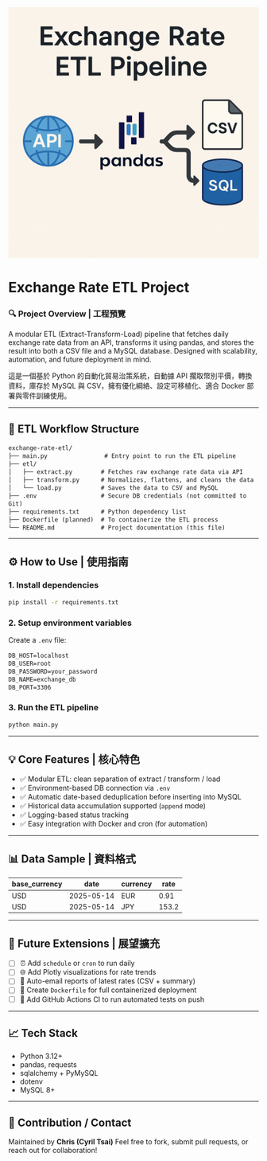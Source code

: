 ![Project Cover](images/image.png)

# Exchange Rate ETL Project

### 🔍 Project Overview | 工程預覽

A modular ETL (Extract-Transform-Load) pipeline that fetches daily exchange rate data from an API, transforms it using pandas, and stores the result into both a CSV file and a MySQL database. Designed with scalability, automation, and future deployment in mind.

這是一個基於 Python 的自動化貿易治策系統，自動據 API 擱取幣別平價，轉換資料，庫存於 MySQL 與 CSV，擁有優化綱絡、設定可移植化、適合 Docker 部署與零件訓練使用。

---

## 🔄 ETL Workflow Structure

```
exchange-rate-etl/
├── main.py                # Entry point to run the ETL pipeline
├── etl/
│   ├── extract.py        # Fetches raw exchange rate data via API
│   ├── transform.py      # Normalizes, flattens, and cleans the data
│   └── load.py           # Saves the data to CSV and MySQL
├── .env                  # Secure DB credentials (not committed to Git)
├── requirements.txt      # Python dependency list
├── Dockerfile (planned)  # To containerize the ETL process
└── README.md             # Project documentation (this file)
```

---

## ⚙️ How to Use | 使用指南

### 1. Install dependencies

```bash
pip install -r requirements.txt
```

### 2. Setup environment variables

Create a `.env` file:

```env
DB_HOST=localhost
DB_USER=root
DB_PASSWORD=your_password
DB_NAME=exchange_db
DB_PORT=3306
```

### 3. Run the ETL pipeline

```bash
python main.py
```

---

## 💡 Core Features | 核心特色

* ✅ Modular ETL: clean separation of extract / transform / load
* ✅ Environment-based DB connection via `.env`
* ✅ Automatic date-based deduplication before inserting into MySQL
* ✅ Historical data accumulation supported (`append` mode)
* ✅ Logging-based status tracking
* ✅ Easy integration with Docker and cron (for automation)

---

## 📊 Data Sample | 資料格式

| base\_currency | date       | currency | rate  |
| -------------- | ---------- | -------- | ----- |
| USD            | 2025-05-14 | EUR      | 0.91  |
| USD            | 2025-05-14 | JPY      | 153.2 |

---

## 🚀 Future Extensions | 展望擴充

* [ ] ⏰ Add `schedule` or `cron` to run daily
* [ ] 🌐 Add Plotly visualizations for rate trends
* [ ] 📧 Auto-email reports of latest rates (CSV + summary)
* [ ] 🚧 Create `Dockerfile` for full containerized deployment
* [ ] 💾 Add GitHub Actions CI to run automated tests on push

---

## 📈 Tech Stack

* Python 3.12+
* pandas, requests
* sqlalchemy + PyMySQL
* dotenv
* MySQL 8+

---

## 📢 Contribution / Contact

Maintained by **Chris (Cyril Tsai)**
Feel free to fork, submit pull requests, or reach out for collaboration!
